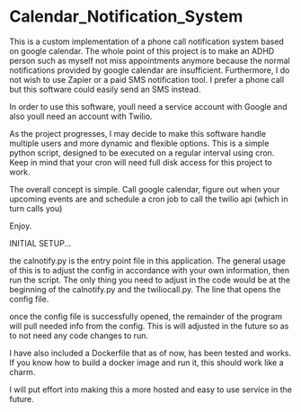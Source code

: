 # Calendar_Notification_System

This is a custom implementation of a phone call notification system based on google calendar. The whole point of this project is to make an ADHD person such as myself not miss appointments anymore because the normal notifications provided by google calendar are insufficient. Furthermore, I do not wish to use Zapier or a paid SMS notification tool. I prefer a phone call but this software could easily send an SMS instead.

In order to use this software, youll need a service account with Google and also youll need an account with Twilio.

As the project progresses, I may decide to make this software handle multiple users and more dynamic and flexible options. This is a simple python script, designed to be executed on a regular interval using cron. Keep in mind that your cron will need full disk access for this project to work.

The overall concept is simple. Call google calendar, figure out when your upcoming events are and schedule a cron job to call the twilio api (which in turn calls you)

Enjoy.

INITIAL SETUP...

the calnotify.py is the entry point file in this application. The general usage of this is to adjust the config in accordance with your own information, then run the script. The only thing you need to adjust in the code would be at the beginning of the calnotify.py and the twiliocall.py. The line that opens the config file.

once the config file is successfully opened, the remainder of the program will pull needed info from the config. This is will adjusted in the future so as to not need any code changes to run.

I have also included a Dockerfile that as of now, has been tested and works. If you know how to build a docker image and run it, this should work like a charm.

I will put effort into making this a more hosted and easy to use service in the future.
